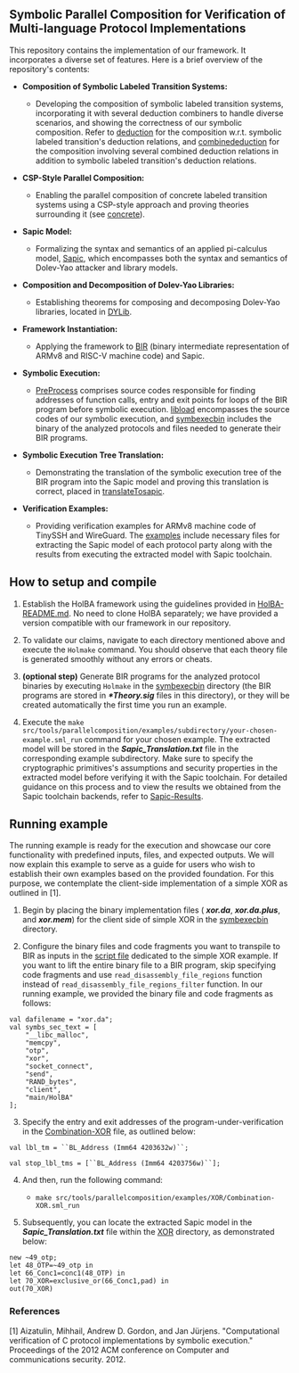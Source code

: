 ## Symbolic Parallel Composition for Verification of Multi-language Protocol Implementations

This repository contains the implementation of our framework. It incorporates a diverse set of features. Here is a brief overview of the repository's contents: 

- **Composition of Symbolic Labeled Transition Systems:**
	- Developing the composition of symbolic labeled transition systems, incorporating it with several deduction combiners to handle diverse scenarios, and showing the correctness of our symbolic composition. Refer to <a href="https://github.com/Viktoria2525/SymbolicParallelComposition/tree/main/HolBA/src/tools/parallelcomposition/deduction">deduction</a> for the composition w.r.t. symbolic labeled transition's deduction relations, and <a href="https://github.com/Viktoria2525/SymbolicParallelComposition/tree/main/HolBA/src/tools/parallelcomposition/combinededuction">combinededuction</a> for the composition involving several combined deduction relations in addition to symbolic labeled transition's deduction relations.

- **CSP-Style Parallel Composition:**
	- Enabling the parallel composition of concrete labeled transition systems using a CSP-style approach and proving theories surrounding it (see <a href="https://github.com/Viktoria2525/SymbolicParallelComposition/tree/main/HolBA/src/tools/parallelcomposition/concrete">concrete</a>).

- **Sapic Model:**

	- Formalizing the syntax and semantics of an applied pi-calculus model, <a href="https://github.com/Viktoria2525/SymbolicParallelComposition/tree/main/HolBA/src/tools/parallelcomposition/sapic">Sapic</a>, which encompasses both the syntax and semantics of Dolev-Yao attacker and library models.	
	
- **Composition and Decomposition of Dolev-Yao Libraries:**

	- Establishing theorems for composing and decomposing Dolev-Yao libraries, located in <a href="https://github.com/Viktoria2525/SymbolicParallelComposition/tree/main/HolBA/src/tools/parallelcomposition/DYLib">DYLib</a>. 
	
- **Framework Instantiation:**

	- Applying the framework to <a href="https://github.com/Viktoria2525/SymbolicParallelComposition/tree/main/HolBA/src/theory/bir">BIR</a> (binary intermediate representation of ARMv8 and RISC-V machine code) and Sapic.
	
- **Symbolic Execution:**

	- <a href="https://github.com/Viktoria2525/SymbolicParallelComposition/tree/main/HolBA/src/tools/symbexec/examples/PreProcess">PreProcess</a> comprises source codes responsible for finding addresses of function calls, entry and exit points for loops of the BIR program before symbolic execution. <a href="https://github.com/Viktoria2525/SymbolicParallelComposition/tree/main/HolBA/src/tools/symbexec/examples/libload">libload</a> encompasses the source codes of our symbolic execution, and <a href="https://github.com/Viktoria2525/SymbolicParallelComposition/tree/main/HolBA/src/tools/symbexecbin">symbexecbin</a> includes the binary of the analyzed protocols and files needed to generate their BIR programs. 

- **Symbolic Execution Tree Translation:**

	- Demonstrating the translation of the symbolic execution tree of the BIR program into the Sapic model and proving this translation is correct, placed in <a href="https://github.com/Viktoria2525/SymbolicParallelComposition/tree/main/HolBA/src/tools/parallelcomposition/translateTosapic">translateTosapic</a>.

- **Verification Examples:**

	- Providing verification examples for ARMv8 machine code of TinySSH and WireGuard. The <a href="https://github.com/Viktoria2525/SymbolicParallelComposition/tree/main/HolBA/src/tools/parallelcomposition/examples">examples</a> include necessary files for extracting the Sapic model of each protocol party along with the results from executing the extracted model with Sapic toolchain.
		
## How to setup and compile


1. Establish the HolBA framework using the guidelines provided in <a href="https://github.com/Viktoria2525/SymbolicParallelComposition/blob/main/HolBA/README.md">HolBA-README.md</a>. No need to clone HolBA separately; we have provided a version compatible with our framework in our repository.

2. To validate our claims, navigate to each directory mentioned above and execute the `Holmake` command. You should observe that each theory file is generated smoothly without any errors or cheats.

3. **(optional step)** Generate BIR programs for the analyzed protocol binaries by executing `Holmake` in the <a href="https://github.com/Viktoria2525/SymbolicParallelComposition/tree/main/HolBA/src/tools/symbexecbin">symbexecbin</a> directory (the BIR programs are stored in ***\*Theory.sig*** files in this directory), or they will be created automatically the first time you run an example.

4. Execute the `make src/tools/parallelcomposition/examples/subdirectory/your-chosen-example.sml_run` command for your chosen example. The extracted model will be stored in the ***Sapic_Translation.txt*** file in the corresponding example subdirectory. Make sure to specify the cryptographic primitives's assumptions and security properties in the extracted model before verifying it with the Sapic toolchain. For detailed guidance on this process and to view the results we obtained from the Sapic toolchain backends, refer to <a href="https://github.com/Viktoria2525/SymbolicParallelComposition/tree/main/HolBA/src/tools/parallelcomposition/examples/Sapic-Results">Sapic-Results</a>.


## Running example

The running example is ready for the execution and showcase our core functionality with predefined inputs, files, and expected outputs. We will now explain this example to serve as a guide for users who wish to establish their own examples based on the provided foundation. For this purpose, we contemplate the client-side implementation of a simple XOR as outlined in [1].

1. Begin by placing the binary implementation files ( ***xor.da***, ***xor.da.plus***, and ***xor.mem***) for the client side of simple XOR in the <a href="https://github.com/Viktoria2525/SymbolicParallelComposition/tree/main/HolBA/src/tools/symbexecbin">symbexecbin</a> directory.

2. Configure the binary files and code fragments you want to transpile to BIR as inputs in the <a href="https://github.com/Viktoria2525/SymbolicParallelComposition/blob/main/HolBA/src/tools/symbexecbin/XORexampleScript.sml">script file</a> dedicated to the simple XOR example. If you want to lift the entire binary file to a BIR program, skip specifying code fragments and use `read_disassembly_file_regions` function instead of `read_disassembly_file_regions_filter` function.
In our running example, we provided the binary file and code fragments as follows:

```
val dafilename = "xor.da";
val symbs_sec_text = [
    "__libc_malloc",
    "memcpy",
    "otp",
    "xor",
    "socket_connect",
    "send",
    "RAND_bytes",
    "client",
    "main/HolBA"
];
```

3. Specify the entry and exit addresses of the program-under-verification in the <a href="https://github.com/Viktoria2525/SymbolicParallelComposition/tree/main/HolBA/src/tools/parallelcomposition/examples/XOR/Combination-XOR.sml">Combination-XOR</a> file, as outlined below:

```
val lbl_tm = ``BL_Address (Imm64 4203632w)``;

val stop_lbl_tms = [``BL_Address (Imm64 4203756w)``];
```

4. And then, run the following command:

	- `make src/tools/parallelcomposition/examples/XOR/Combination-XOR.sml_run`

5. Subsequently, you can locate the extracted Sapic model in the ***Sapic_Translation.txt*** file within the <a href="https://github.com/Viktoria2525/SymbolicParallelComposition/tree/main/HolBA/src/tools/parallelcomposition/examples/XOR">XOR</a> directory, as demonstrated below:

```
new ~49_otp;
let 48_OTP=~49_otp in 
let 66_Conc1=conc1(48_OTP) in 
let 70_XOR=exclusive_or(66_Conc1,pad) in 
out(70_XOR)
```

### References

<a id="1">[1]</a> 
Aizatulin, Mihhail, Andrew D. Gordon, and Jan Jürjens. "Computational verification of C protocol implementations by symbolic execution." Proceedings of the 2012 ACM conference on Computer and communications security. 2012.
